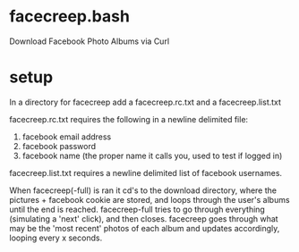 # facecreep.bash
Download Facebook Photo Albums via Curl

# setup

In a directory for facecreep add a facecreep.rc.txt and a facecreep.list.txt

facecreep.rc.txt requires the following in a newline delimited file:

1. facebook email address
2. facebook password
3. facebook name (the proper name it calls you, used to test if logged in)

facecreep.list.txt requires a newline delimited list of facebook usernames.

When facecreep(-full) is ran it cd's to the download directory, where the pictures + facebook cookie are stored, and loops through the user's albums until the end is reached.  facecreep-full tries to go through everything (simulating a 'next' click), and then closes.  facecreep goes through what may be the 'most recent' photos of each album and updates accordingly, looping every x seconds.
